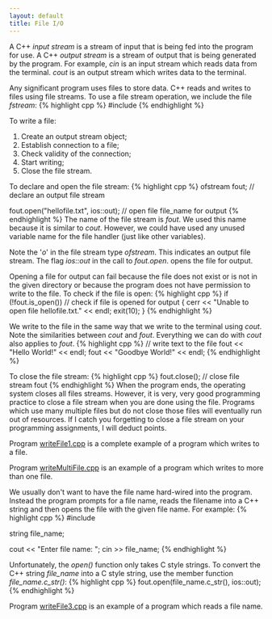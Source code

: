 ```yaml
---
layout: default
title: File I/O
---
```


A C++ *input stream* is a stream of input that is being fed
into the program for use.
A C++ *output stream* is a stream of output that is being generated 
by the program.
For example, *cin* is an input stream which reads data from the terminal.
*cout* is an output stream which writes data to the terminal.

Any significant program uses files to store data.
C++ reads and writes to files using file streams.
To use a file stream operation, we include the file *fstream*:
{% highlight cpp %}
#include <fstream>
{% endhighlight %}

To write a file:

1. Create an output stream object;
2. Establish connection to a file;
3. Check validity of the connection;
4. Start writing;
5. Close the file stream.

To declare and open the file stream:
{% highlight cpp %}
  ofstream fout;                           // declare an output file stream

  fout.open("hellofile.txt", ios::out);    // open file file_name for output
{% endhighlight %}
The name of the file stream is *fout*.
We used this name because it is similar to *cout*.
However, we could have used any unused variable name for the file handler 
(just like other variables).

Note the '*o*' in the file stream type *ofstream*.
This indicates an output file stream.
The flag *ios::out* in the call to *fout.open*.
opens the file for output.

Opening a file for output can fail because the file does not exist
or is not in the given directory or because the program does not
have permission to write to the file.
To check if the file is open:
{% highlight cpp %}
  if (!fout.is_open())                     // check if file is opened for output
    {
      cerr << "Unable to open file hellofile.txt." << endl;
      exit(10);
    }
{% endhighlight %}

We write to the file in the same way that we write to the terminal
using *cout*.
Note the similarities between *cout* and *fout*.  Everything we can do with
*cout* also applies to *fout*.
{% highlight cpp %}
  // write text to the file
  fout << "Hello World!" << endl;
  fout << "Goodbye World!" << endl;
{% endhighlight %}

To close the file stream:
{% highlight cpp %}
  fout.close();       // close file stream fout
{% endhighlight %}
When the program ends,
the operating system closes all files streams.
However, it is very, very good programming practice to close
a file stream when you are done using the file.
Programs which use many multiple files but do not close those files
will eventually run out of resources.
If I catch you forgetting to close a file stream 
on your programming assignments,
I will deduct points.

Program [writeFile1.cpp](../code/writeFile1) is a complete example 
of a program which writes to a file.

Program [writeMultiFile.cpp](../code/writeMultiFile) is an example
of a program which writes to more than one file.

We usually don't want to have the file name hard-wired into the program.
Instead the program prompts for a file name,
reads the filename into a C++ string 
and then opens the file with the given file name.
For example:
{% highlight cpp %}
#include <string>

string file_name;

cout << "Enter file name: ";
cin >> file_name;
{% endhighlight %}

Unfortunately, the *open()* function only takes C style strings.
To convert the C++ string *file_name* into a C style string, 
use the member function *file_name.c_str()*:
{% highlight cpp %}
fout.open(file_name.c_str(), ios::out);
{% endhighlight %}

Program [writeFile3.cpp](../../code/writeFile3) is an example
of a program which reads a file name.

